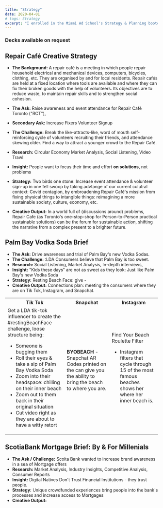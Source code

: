 ```yaml
---
title: "Strategy"
date: 2020-04-01
# tags: Strategy
excerpt: "I enrolled in the Miami Ad School's Strategy & Planning bootcamp. Briefs, ideas, and more will be posted here, thanks for checking it out!"
---
```


### Decks available on request

## Repair Café Creative Strategy


* **The Background:** A repair café is a meeting in which people repair household electrical and mechanical devices, computers, bicycles, clothing, etc. They are organised by and for local residents. Repair cafés are held at a fixed location where tools are available and where they can fix their broken goods with the help of volunteers. Its objectives are to reduce waste, to maintain repair skills and to strengthen social cohesion.

* **The Ask:** Raise awareness and event attendance for Repair Café Toronto ("RCT"), 
* **Secondary Ask:** Increase Fixers Volunteer Signup
* **The Challenge:** Break the like-attracts-like, word of mouth self-reinforcing cycle of volunteers recruiting their friends, and attendance skewing older. Find a way to attract a younger crowd to the Repair Café.
* **Research:** Circular Economy Market Analysis, Social Listening, Video Trawl
* **Insight:** People want to focus their time and effort **on solutions**, not problems
* **Strategy:** Two birds one stone: Increase event attendance & volunteer sign-up in one fell swoop by taking advtange of our current culutral context: Covid contagion, by embroadening Repair Café's mission from fixing physical things to intangible things: reimagining a more sustainable society, culture, economy, etc.
* **Creative Output:** In a world full of (discussions around) problems, Repair Cafe (as Toronto's one-stop-shop for Person-to-Person practical sustainable solutions) can be the forum for sustainable action, shifting the narrative from a complex present to a brighter future. 

## Palm Bay Vodka Soda Brief

* **The Ask:** Drive awareness and trial of Palm Bay's new Vodka Sodas. 
* **The Challenge:** :LDA Consumers believe that Palm Bay is too sweet.
* **Research:** Social Listening, Market Analysis, In-depth interviews, 
* **Insight:** "Kids these days" are not as sweet as they look: Just like Palm Bay's new Vodka Soda
* **Strategy:** Resting Beach Face: give  - 
* **Creative Output:** Connections plan: meeting the consumers where they are on Tik Tok, Instagram, and Snapchat. 

<table style="width:100%">
  <tr>
    <th>Tik Tok</th>
    <th>Snapchat</th> 
    <th>Instagram</th>
  </tr>
  <tr>
    <td>Get a LDA tik-tok influencer to create the #restingBeachFace challenge, loose structure being:
      <ul>
<li>Someone is bugging them</li>
<li>Roll their eyes & take a sip of Palm Bay Vodka Soda</li>
<li>Zoom into their headspace: chilling on their inner beach</li>
<li>Zoom out to them back in their original situation</li>
<li>Cut video right as they are about to have a witty retort</li>
</td>
  </ul>
  <td><b>BYOBEACH</b> - Snapchat AR Codes printed on the can give you the ability to bring the beach to where you are. </td>
    <td>Find Your Beach Roulette Filter
      <ul><li>Instagram filters that cycle through 15 of the most famous beaches shows her where her inner beach is.</ul></li>
</td>
  </tr>
</table>



## ScotiaBank Mortgage Brief: By & For Millenials

* **The Ask / Challenge:** Scoita Bank wanted to increase brand awareness in a sea of Mortgage offers
* **Research:** Market Analysis, Industry Insights, Competitive Analysis, Consumer Reports
* **Insight:** Digital Natives Don't Trust Financial Institutions - they trust people.
* **Strategy:** Unique crowdfunded experiences bring people into the bank's processes and increase access to Mortgages
* **Creative Output:**

